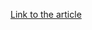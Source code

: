 [Link to the article](https://proofpoint.com/us/threat-insight/post/servhelper-and-flawedgrace-new-malware-introduced-ta505)
